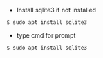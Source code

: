 - Install sqlite3 if not installed
``` bash
$ sudo apt install sqlite3
```
- type cmd for prompt
``` bash
$ sudo apt install sqlite3
```